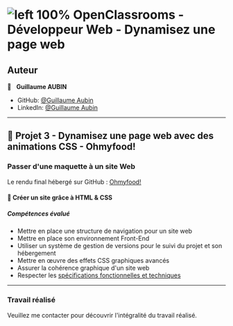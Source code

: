 # ![left 100%](https://github.com/thierry-laval/archives/blob/master/images/Logo_OpenClassrooms.png?raw=true) OpenClassrooms - Développeur Web - Dynamisez une page web

## Auteur

👤 &nbsp; **Guillaume AUBIN**

* GitHub: [@Guillaume Aubin](https://github.com/GuillaumeAubin?tab=repositories "Cliquez pour voir mes projets")
* LinkedIn: [@Guillaume Aubin](https://www.linkedin.com/in/aubinguillaume/ "Visitez mon profil LinkedIn")

***
## 📎 Projet 3 - Dynamisez une page web avec des animations CSS - Ohmyfood!

### Passer d'une maquette à un site Web

Le rendu final hébergé sur GitHub : [Ohmyfood!](https://guillaumeaubin.github.io/ohmyfood_Dynamiser_animations_CSS/)

#### 🔨 Créer un site grâce à HTML & CSS

##### Compétences évalué

* Mettre en place une structure de navigation pour un site web
* Mettre en place son environnement Front-End
* Utiliser un système de gestion de versions pour le suivi du projet et son hébergement
* Mettre en œuvre des effets CSS graphiques avancés
* Assurer la cohérence graphique d'un site web
* Respecter les [spécifications fonctionnelles et techniques](https://s3.eu-west-1.amazonaws.com/course.oc-static.com/projects/Front-End+V2/P3+CSS+animations/DW+P3+-+Brief+creatif+-+Ohmyfood!.pdf "voir les spécifications")

***

### Travail réalisé

Veuillez me contacter pour découvrir l'intégralité du travail réalisé.
